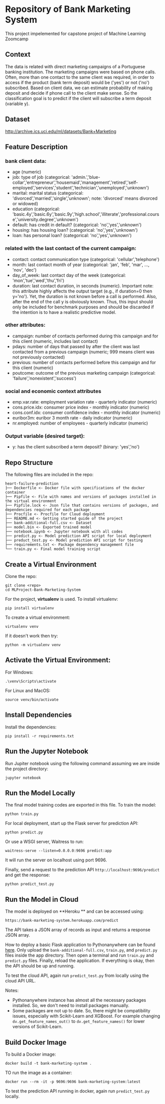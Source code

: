 # Repository of Bank Marketing System
This project impelemented for capstone project of Machine Learning Zoomcamp

## Context

The data is related with direct marketing campaigns of a Portuguese banking institution. The marketing campaigns were based on phone calls. Often, more than one contact to the same client was required, in order to access if the product (bank term deposit) would be ('yes') or not ('no') subscribed. Based on client data, we can estimate probability of making deposit and decide if phone call to the client make sense. So the classification goal is to predict if the client will subscribe a term deposit (variable y).

## Dataset

http://archive.ics.uci.edu/ml/datasets/Bank+Marketing

## Feature Description

### bank client data:
- age (numeric)
- job: type of job (categorical: 'admin.','blue-collar','entrepreneur','housemaid','management','retired','self-employed','services','student','technician','unemployed','unknown')
- marital: marital status (categorical: 'divorced','married','single','unknown'; note: 'divorced' means divorced or widowed)
- education (categorical: 'basic.4y','basic.6y','basic.9y','high.school','illiterate','professional.course','university.degree','unknown')
- default: has credit in default? (categorical: 'no','yes','unknown')
- housing: has housing loan? (categorical: 'no','yes','unknown')
- loan: has personal loan? (categorical: 'no','yes','unknown')

### related with the last contact of the current campaign:
- contact: contact communication type (categorical: 'cellular','telephone')
- month: last contact month of year (categorical: 'jan', 'feb', 'mar', ..., 'nov', 'dec')
- day_of_week: last contact day of the week (categorical: 'mon','tue','wed','thu','fri')
- duration: last contact duration, in seconds (numeric). Important note: this attribute highly affects the output target (e.g., if duration=0 then y='no'). Yet, the duration is not known before a call is performed. Also, after the end of the call y is obviously known. Thus, this input should only be included for benchmark purposes and should be discarded if the intention is to have a realistic predictive model.

### other attributes:
- campaign: number of contacts performed during this campaign and for this client (numeric, includes last contact)
- pdays: number of days that passed by after the client was last contacted from a previous campaign (numeric; 999 means client was not previously contacted)
- previous: number of contacts performed before this campaign and for this client (numeric)
- poutcome: outcome of the previous marketing campaign (categorical: 'failure','nonexistent','success')

### social and economic context attributes
- emp.var.rate: employment variation rate - quarterly indicator (numeric)
- cons.price.idx: consumer price index - monthly indicator (numeric)
- cons.conf.idx: consumer confidence index - monthly indicator (numeric)
- euribor3m: euribor 3 month rate - daily indicator (numeric)
- nr.employed: number of employees - quarterly indicator (numeric)

### Output variable (desired target):
- y: has the client subscribed a term deposit? (binary: 'yes','no')


## Repo Structure

The following files are included in the repo:

```
heart-failure-prediction
├── Dockerfile <- Docker file with specifications of the docker container
├── Pipfile <- File with names and versions of packages installed in the virtual environment
├── Pipfile.lock <- Json file that contains versions of packages, and dependencies required for each package
├── Procfile <- Procfile for Cloud deployment
├── README.md <- Getting started guide of the project
├── bank-additional-full.csv <- Dataset
├── model.bin <- Exported trained model
├── notebook.ipynb <- Jupyter notebook with all codes
├── predict.py <- Model prediction API script for local deployment
├── preduct_test.py <- Model prediction API script for testing
├── requirements.txt <- Package dependency management file
└── train.py <- Final model training script
```

## Create a Virtual Environment

Clone the repo:

```
git clone <repo>
cd MLProject-Bank-Marketing-System
```

For the project, **virtualenv** is used. To install virtualenv:

```
pip install virtualenv
```

To create a virtual environment:

```
virtualenv venv
```

If it doesn't work then try:

```
python -m virtualenv venv
```

## Activate the Virtual Environment:

For Windows:

```
.\venv\Scripts\activate
```

For Linux and MacOS:

```
source venv/bin/activate
```

## Install Dependencies

Install the dependencies:

```
pip install -r requirements.txt
```

## Run the Jupyter Notebook

Run Jupiter notebook using the following command assuming we are inside the project directory:

```
jupyter notebook
```

## Run the Model Locally

The final model training codes are exported in this file. To train the model:

```
python train.py
``` 

For local deployment, start up the Flask server for prediction API:

```
python predict.py
```

Or use a WSGI server, Waitress to run:

```
waitress-serve --listen=0.0.0.0:9696 predict:app
```

It will run the server on localhost using port 9696.

Finally, send a request to the prediction API `http://localhost:9696/predict` and get the response:

```
python predict_test.py
```

## Run the Model in Cloud 

The model is deployed on **Heroku ** and can be accessed using:

```
https://bank-marketing-system.herokuapp.com/predict
```

The API takes a JSON array of records as input and returns a response JSON array.

How to deploy a basic Flask application to Pythonanywhere can be found [here](https://github.com/nindate/ml-zoomcamp-exercises/blob/main/how-to-use-pythonanywhere.md). 
Only upload the `bank-additional-full.csv`, `train.py`, and `predict.py` files inside the app directory.
Then open a terminal and run `train.py` and `predict.py` files. Finally, reload the application.
If everything is okay, then the API should be up and running.

To test the cloud API, again run `predict_test.py` from locally using the cloud API URL.

Notes:
- Pythonanywhere instance has almost all the necessary packages installed. So, we don't need to install packages manually.
- Some packages are not up to date. So, there might be compatibility issues, especially with Scikit-Learn and XGBoost.
For example changing `dv.get_feature_names_out()` to `dv.get_feature_names()` for lower versions of Scikit-Learn.

## Build Docker Image

To build a Docker image:

```
docker build -t bank-marketing-system .
```

TO run the image as a container:

```
docker run --rm -it -p 9696:9696 bank-marketing-system:latest
```

To test the prediction API running in docker, again run `predict_test.py` locally.

